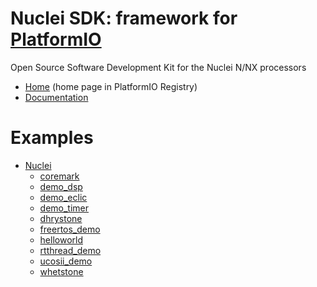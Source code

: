 
# Nuclei SDK: framework for [PlatformIO](https://platformio.org)

Open Source Software Development Kit for the Nuclei N/NX processors

* [Home](https://platformio.org/frameworks/nuclei-sdk) (home page in PlatformIO Registry)
* [Documentation](https://docs.platformio.org/page/frameworks/nuclei-sdk.html)

# Examples

- [Nuclei](https://github.com/Nuclei-Software/platform-nuclei)
  * [coremark](https://github.com/Nuclei-Software/platform-nuclei/tree/master/examples/coremark)
  * [demo_dsp](https://github.com/Nuclei-Software/platform-nuclei/tree/master/examples/demo_dsp)
  * [demo_eclic](https://github.com/Nuclei-Software/platform-nuclei/tree/master/examples/demo_eclic)
  * [demo_timer](https://github.com/Nuclei-Software/platform-nuclei/tree/master/examples/demo_timer)
  * [dhrystone](https://github.com/Nuclei-Software/platform-nuclei/tree/master/examples/dhrystone)
  * [freertos_demo](https://github.com/Nuclei-Software/platform-nuclei/tree/master/examples/freertos_demo)
  * [helloworld](https://github.com/Nuclei-Software/platform-nuclei/tree/master/examples/helloworld)
  * [rtthread_demo](https://github.com/Nuclei-Software/platform-nuclei/tree/master/examples/rtthread_demo)
  * [ucosii_demo](https://github.com/Nuclei-Software/platform-nuclei/tree/master/examples/ucosii_demo)
  * [whetstone](https://github.com/Nuclei-Software/platform-nuclei/tree/master/examples/whetstone)


